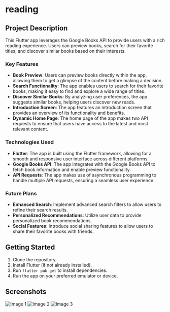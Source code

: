# reading

## Project Description

This Flutter app leverages the Google Books API to provide users with a rich reading experience. Users can preview books, search for their favorite titles, and discover similar books based on their interests.

### Key Features

- **Book Preview**: Users can preview books directly within the app, allowing them to get a glimpse of the content before making a decision.
- **Search Functionality**: The app enables users to search for their favorite books, making it easy to find and explore a wide range of titles.
- **Discover Similar Books**: By analyzing user preferences, the app suggests similar books, helping users discover new reads.
- **Introduction Screen**: The app features an introduction screen that provides an overview of its functionality and benefits.
- **Dynamic Home Page**: The home page of the app makes two API requests to ensure that users have access to the latest and most relevant content.

### Technologies Used

- **Flutter**: The app is built using the Flutter framework, allowing for a smooth and responsive user interface across different platforms.
- **Google Books API**: The app integrates with the Google Books API to fetch book information and enable preview functionality.
- **API Requests**: The app makes use of asynchronous programming to handle multiple API requests, ensuring a seamless user experience.

### Future Plans

- **Enhanced Search**: Implement advanced search filters to allow users to refine their search results.
- **Personalized Recommendations**: Utilize user data to provide personalized book recommendations.
- **Social Features**: Introduce social sharing features to allow users to share their favorite books with friends.

## Getting Started

1. Clone the repository.
2. Install Flutter (if not already installed).
3. Run `flutter pub get` to install dependencies.
4. Run the app on your preferred emulator or device.

## Screenshots

![Image 1](https://github.com/moelhewehy7/reading_app/assets/130074772/00ed8a42-3684-406b-b7b2-d7c931c88b7b)
![Image 2](https://github.com/moelhewehy7/reading_app/assets/130074772/b6f69dab-d961-4aeb-b2a3-e00f249bb3b5)
![Image 3](https://github.com/moelhewehy7/reading_app/assets/130074772/34459525-7bc1-458c-a9c3-17f698bd8dde)



